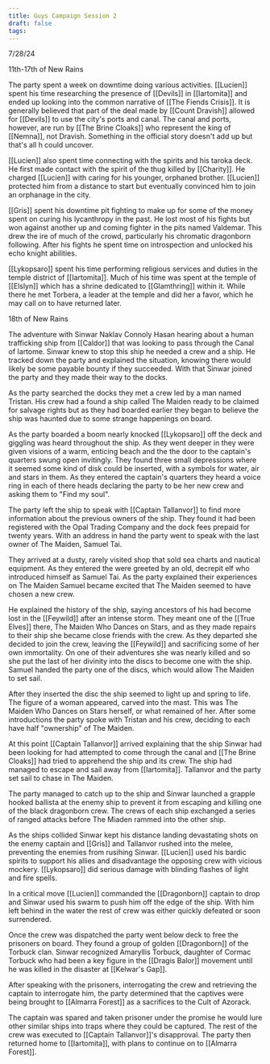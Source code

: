```yaml
---
title: Guys Campaign Session 2
draft: false
tags:
---
```


 7/28/24

11th-17th of New Rains

The party spent a week on downtime doing various activities. [[Lucien]] spent his time researching the presence of [[Devils]] in [[Iartomita]] and ended up looking into the common narrative of [[The Fiends Crisis]]. It is generally believed that part of the deal made by [[Count Dravish]] allowed for [[Devils]] to use the city's ports and canal. The canal and ports, however, are run by [[The Brine Cloaks]] who represent the king of [[Nemna]], not Dravish. Something in the official story doesn't add up but that's all h could uncover. 

[[Lucien]] also spent time connecting with the spirits and his taroka deck. He first made contact with the spirit of the thug killed by [[Charity]]. He charged [[Lucien]] with caring for his younger, orphaned brother. [[Lucien]] protected him from a distance to start but eventually convinced him to join an orphanage in the city. 

[[Gris]] spent his downtime pit fighting to make up for some of the money spent on curing his lycanthropy in the past. He lost most of his fights but won against another up and coming fighter in the pits named Valdemar. This drew the ire of much of the crowd, particularly his chromatic dragonborn following. After his fights he spent time on introspection and unlocked his echo knight abilities. 

[[Lykopsaro]] spent his time performing religious services and duties in the temple district of [[Iartomita]]. Much of his time was spent at the temple of [[Elslyn]] which has a shrine dedicated to [[Glamthring]] within it. While there he met Torbera, a leader at the temple and did her a favor, which he may call on to have returned later. 

18th of New Rains

The adventure with Sinwar Naklav Connoly Hasan hearing about a human trafficking ship from [[Caldor]] that was looking to pass through the Canal of Iartome. Sinwar knew to stop this ship he needed a crew and a ship. He tracked down the party and explained the situation, knowing there would likely be some payable bounty if they succeeded. With that Sinwar joined the party and they made their way to the docks. 

As the party searched the docks they met a crew led by a man named Tristan. His crew had a found a ship called The Maiden ready to be claimed for salvage rights but as they had boarded earlier they began to believe the ship was haunted due to some strange happenings on board. 

As the party boarded a boom nearly knocked [[Lykopsaro]] off the deck and giggling was heard throughout the ship. As they went deeper in they were given visions of  a warm, enticing beach and the the door to the captain's quarters swung open invitingly. They found three small depressions where it seemed some kind of disk could be inserted, with a symbols for water, air and stars in them. As they entered the captain's quarters they heard a voice ring in each of there heads declaring the party to be her new crew and asking them to "Find my soul". 

The party left the ship to speak with [[Captain Tallanvor]] to find more information about the previous owners of the ship. They found it had been registered with the Opal Trading Company and the dock fees prepaid for twenty years. With an address in hand the party went to speak with the last owner of The Maiden, Samuel Tai. 

They arrived at a dusty, rarely visited shop that sold sea charts and nautical equipment. As they entered the were greeted by an old, decrepit elf who introduced himself as Samuel Tai. As the party explained their experiences on The Maiden Samuel became excited that The Maiden seemed to have chosen a new crew.

He explained the history of the ship, saying ancestors of his had become lost in the [[Feywild]] after an intense storm. They meant one of the [[True Elves]] there, The Maiden Who Dances on Stars, and as they made repairs to their ship she became close friends with the crew. As they departed she decided to join the crew, leaving the [[Feywild]] and sacrificing some of her own immortality. On one of their adventures she was nearly killed and so she put the last of her divinity into the discs to become one with the ship. Samuel handed the party one of the discs, which would allow The Maiden to set sail. 

After they inserted the disc the ship seemed to light up and spring to life. The figure of a woman appeared, carved into the mast. This was The Maiden Who Dances on Stars herself, or what remained of her. After some introductions the party spoke with Tristan and his crew, deciding to each have half "ownership" of The Maiden. 

At this point [[Captain Tallanvor]] arrived explaining that the ship Sinwar had been looking for had attempted to come through the canal and [[The Brine Cloaks]] had tried to apprehend the ship and its crew. The ship had managed to escape and sail away from [[Iartomita]]. Tallanvor and the party set sail to chase in The Maiden. 

The party managed to catch up to the ship and Sinwar launched a grapple hooked ballista at the enemy ship to prevent it from escaping and killing one of the black dragonborn crew. The crews of each ship exchanged a series of ranged attacks before The Miaden rammed into the other ship.

As the ships collided Sinwar kept his distance landing devastating shots on the enemy captain and [[Gris]] and Tallanvor rushed into the melee, preventing the enemies from rusihing Sinwar.  [[Lucien]] used his bardic spirits to support his allies and disadvantage the opposing crew with vicious mockery. [[Lykopsaro]] did serious damage with blinding flashes of light and fire spells. 

In a critical move [[Lucien]] commanded the [[Dragonborn]] captain to drop and Sinwar used his swarm to push him off the edge of the ship. With him left behind in the water the rest of crew was either quickly defeated or soon surrendered.

Once the crew was dispatched the party went below deck to free the prisoners on board. They found a group of golden [[Dragonborn]] of the Torbuck clan. Sinwar recognized Amaryllis Torbuck, daughter of Cormac Torbuck who had been a key figure in the [[Dragis Balor]] movement until he was killed in the disaster at [[Kelwar's Gap]].

After speaking with the prisoners, interrogating the crew and retrieving the captain to interrogate him, the party determined that the captives were being brought to [[Almarra Forest]] as a sacrifices to the Cult of Azorack. 

The captain was spared and taken prisoner under the promise he would lure other similar ships into traps where they could be captured. The rest of the crew was executed to [[Captain Tallanvor]]'s disapproval. The party then returned home to [[Iartomita]], with plans to continue on to [[Almarra Forest]]. 